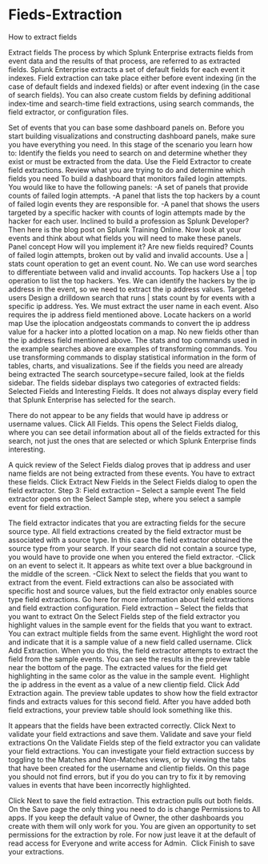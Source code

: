 

# Fieds-Extraction
How to extract fields

Extract fields
The process by which Splunk Enterprise extracts fields from event data and the results of that process, are referred to as extracted fields. Splunk Enterprise extracts a set of default fields for each event it indexes. Field extraction can take place either before event indexing (in the case of default fields and indexed fields) or after event indexing (in the case of search fields). You can also create custom fields by defining additional index-time and search-time field extractions, using search commands, the field extractor, or configuration files.

Set of events that you can base some dashboard panels on. Before you start building visualizations and constructing dashboard panels, make sure you have everything you need.
In this stage of the scenario you learn how to:
Identify the fields you need to search on and determine whether they exist or must be extracted from the data.
Use the Field Extractor to create field extractions.
Review what you are trying to do and determine which fields you need
To build a dashboard that monitors failed login attempts. You would like to have the following panels:
-A set of panels that provide counts of failed login attempts.
-A panel that lists the top hackers by a count of failed login events they are responsible for.
-A panel that shows the users targeted by a specific hacker with counts of login attempts made by the hacker for each user.
Inclined to build a profession as Splunk Developer? Then here is the blog post on 
Splunk Training Online.
Now look at your events and think about what fields you will need to make these panels.
Panel concept
How will you implement it?
Are new fields required?
Counts of failed login attempts, broken out by valid and invalid accounts.
Use a | stats count operation to get an event count.
No. We can use word searches to differentiate between valid and invalid accounts.
Top hackers
Use a | top <fieldname>operation to list the top hackers.
Yes. We can identify the hackers by the ip address in the event, so we need to extract the ip address values.
Targeted users
Design a drilldown search that runs | stats count by <fieldname> for events with a specific ip address.
Yes. We must extract the user name in each event. Also requires the ip address field mentioned above.
Locate hackers on a world map
Use the iplocation andgeostats commands to convert the ip address value for a hacker into a plotted location on a map.
No new fields other than the ip address field mentioned above.
The stats and top commands used in the example searches above are examples of transforming commands. You use transforming commands to display statistical information in the form of tables, charts, and visualizations.
See if the fields you need are already being extracted
The search sourcetype=secure failed, look at the fields sidebar. The fields sidebar displays two categories of extracted fields: Selected Fields and Interesting Fields. It does not always display every field that Splunk Enterprise has selected for the search.

There do not appear to be any fields that would have ip address or username values.
Click All Fields. This opens the Select Fields dialog, where you can see detail information about all of the fields extracted for this search, not just the ones that are selected or which Splunk Enterprise finds interesting.

A quick review of the Select Fields dialog proves that ip address and user name fields are not being extracted from these events. You have to extract these fields.
Click Extract New Fields in the Select Fields dialog to open the field extractor.
Step 3: Field extraction – Select a sample event
The field extractor opens on the Select Sample step, where you select a sample event for field extraction.

The field extractor indicates that you are extracting fields for the secure source type. All field extractions created by the field extractor must be associated with a source type. In this case the field extractor obtained the source type from your search. If your search did not contain a source type, you would have to provide one when you entered the field extractor.
-Click on an event to select it.
It appears as white text over a blue background in the middle of the screen.
-Click Next to select the fields that you want to extract from the event.
Field extractions can also be associated with specific host and source values, but the field extractor only enables source type field extractions. Go here for more information about field extractions and field extraction configuration.
Field extraction – Select the fields that you want to extract
On the Select Fields step of the field extractor you highlight values in the sample event for the fields that you want to extract. You can extract multiple fields from the same event.
Highlight the word root and indicate that it is a sample value of a new field called username.
Click Add Extraction.
When you do this, the field extractor attempts to extract the field from the sample events. You can see the results in the preview table near the bottom of the page. The extracted values for the field get highlighting in the same color as the value in the sample event.
 Highlight the ip address in the event as a value of a new clientip field.
Click Add Extraction again.
The preview table updates to show how the field extractor finds and extracts values for this second field.
After you have added both field extractions, your preview table should look something like this.

It appears that the fields have been extracted correctly.
Click Next to validate your field extractions and save them.
Validate and save your field extractions
On the Validate Fields step of the field extractor you can validate your field extractions. You can investigate your field extraction success by toggling to the Matches and Non-Matches views, or by viewing the tabs that have been created for the username and clientip fields.
On this page you should not find errors, but if you do you can try to fix it by removing values in events that have been incorrectly highlighted.

Click Next to save the field extraction.
This extraction pulls out both fields.
On the Save page the only thing you need to do is change Permissions to All apps.
If you keep the default value of Owner, the other dashboards you create with them will only work for you.
You are given an opportunity to set permissions for the extraction by role. For now just leave it at the default of read access for Everyone and write access for Admin.
 Click Finish to save your extractions.


